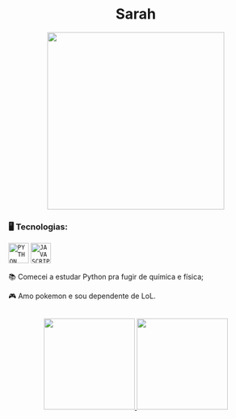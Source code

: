 <div dsplay="inline-block">
 
 <h1 align="center">Sarah</h1>
</div>

<p align="center">
  <img src="https://media0.giphy.com/media/m6aZERsqxPiBa/giphy.gif?cid=ecf05e47i1n3j94vsbozgpbnnrzlqlwsuf6kuumszakirjh1&ep=v1_gifs_search&rid=giphy.gif&ct=g" width="350">
</p>

### 🖥️ Tecnologias: 
<code><img width="40px" src="https://cdn.jsdelivr.net/gh/devicons/devicon/icons/python/python-original-wordmark.svg" title = "PYTHON"/></code>
<code><img width="40px" src="https://cdn.jsdelivr.net/gh/devicons/devicon/icons/javascript/javascript-original.svg" title = "JAVASCRIPT"/></code>

<div display="inline-block">
 <p align="left">📚 Comecei a estudar Python pra fugir de química e física;</p>
 <p align="left">🎮 Amo pokemon e sou dependente de LoL.</p>
</div>

##
<p align="center">
<a href="https://github.com/Gremslin">
  <img height="180em" src="https://github-readme-stats-eight-theta.vercel.app/api?username=Gremslin&show_icons=true&theme=algolia&include_all_commits=true&count_private=true"/>
  <img height="180em" src="https://github-readme-stats-eight-theta.vercel.app/api/top-langs/?username=Gremslin&layout=compact&langs_count=8&theme=algolia"/>
</a>
</p>
